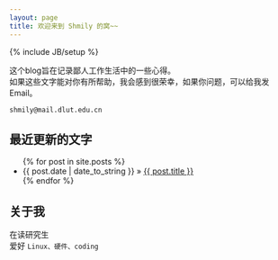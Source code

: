 ```yaml
---
layout: page
title: 欢迎来到 Shmily 的窝~~
---
```

{% include JB/setup %}

这个blog旨在记录鄙人工作生活中的一些心得。   
如果这些文字能对你有所帮助，我会感到很荣幸，如果你问题，可以给我发Email。

`shmily@mail.dlut.edu.cn`

    
## 最近更新的文字

<ul class="posts">
  {% for post in site.posts %}
    <li><span>{{ post.date | date_to_string }}</span> &raquo; <a href="{{ BASE_PATH }}{{ post.url }}">{{ post.title }}</a></li>
  {% endfor %}
</ul>

## 关于我

在读研究生   
爱好 `Linux、硬件、coding`






